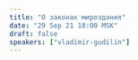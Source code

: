 ```yaml
---
title: "О законах мироздания"
date: "29 Sep 21 18:00 MSK"
draft: false
speakers: ["vladimir-gudilin"]
---
```

